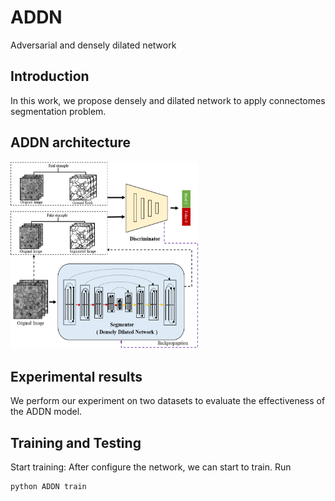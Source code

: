 # ADDN
Adversarial and densely dilated network

## Introduction 
In this work, we propose densely and dilated network to apply connectomes segmentation problem. 

## ADDN architecture
<img src="https://github.com/biyoner/ADDN/blob/master/results/f1.png" width="300" height="300" alt="图片加载失败时，显示这段字"/>

## Experimental results
We perform our experiment on two datasets to evaluate the effectiveness of the ADDN model.


## Training and Testing 
Start training:
After configure the network, we can start to train. Run
```
python ADDN train
```
